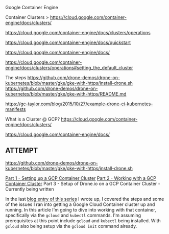 
Google Container Engine

Container Clusters > https://cloud.google.com/container-engine/docs/clusters/

https://cloud.google.com/container-engine/docs/clusters/operations


https://cloud.google.com/container-engine/docs/quickstart


https://cloud.google.com/container-engine/docs/


https://cloud.google.com/container-engine/docs/clusters/operations#setting_the_default_cluster

The steps
https://github.com/drone-demos/drone-on-kubernetes/blob/master/gke/gke-with-https/install-drone.sh
https://github.com/drone-demos/drone-on-kubernetes/blob/master/gke/gke-with-https/README.md

https://gc-taylor.com/blog/2015/10/27/example-drone-ci-kubernetes-manifests

What is a Cluster @ GCP?
https://cloud.google.com/container-engine/docs/clusters/

https://cloud.google.com/container-engine/docs/

## ATTEMPT

https://github.com/drone-demos/drone-on-kubernetes/blob/master/gke/gke-with-https/install-drone.sh

[Part 1 - Setting up a GCP Container Cluster]()
[Part 2 - Working with a GCP Container Cluster]() 
Part 3 - Setup of Drone.io on a GCP Container Cluster - Currently being written

In the last [blog entry of this series](/articles/setting-up-gcp-container-cluster/) I wrote up, I covered the steps and some of the issues I ran into getting a Google Cloud Container cluster up and running. In this article I'm going to dive into working with that container, specifically via the `gcloud` and `kubectl` commands. I'm assuming prerequisites at this point include `gcloud` and `kubectl` being installed. With `gcloud` also being setup via the `gcloud init` command already.

